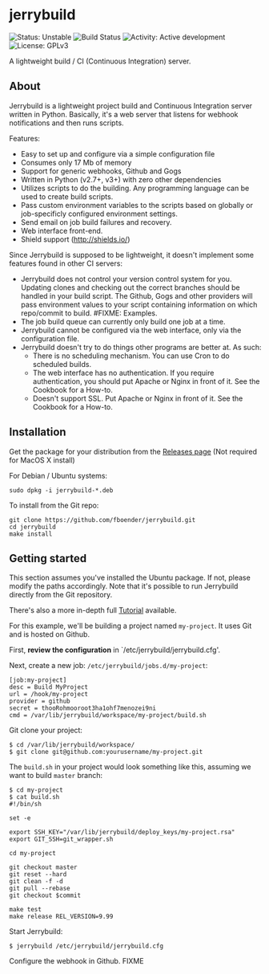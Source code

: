 jerrybuild
==========

![Status: Unstable](https://img.shields.io/badge/status-unstable-red.svg)
![Build Status](http://git.electricmonk.nl/job/jerrybuild/shield)
![Activity: Active development](https://img.shields.io/badge/activity-active%20development-green.svg)
![License: GPLv3](https://img.shields.io/badge/license-GPLv3-blue.svg)


A lightweight build / CI (Continuous Integration) server.

## About

Jerrybuild is a lightweight project build and Continuous Integration server
written in Python. Basically, it's a web server that listens for webhook
notifications and then runs scripts.

Features:

* Easy to set up and configure via a simple configuration file
* Consumes only 17 Mb of memory
* Support for generic webhooks, Github and Gogs
* Written in Python (v2.7+, v3+) with zero other dependencies
* Utilizes scripts to do the building. Any programming language can be used to
  create build scripts.
* Pass custom environment variables to the scripts based on globally
  or job-specificly configured environment settings.
* Send email on job build failures and recovery.
* Web interface front-end.
* Shield support (http://shields.io/)

Since Jerrybuild is supposed to be lightweight, it doesn't implement some
features found in other CI servers:

* Jerrybuild does not control your version control system for you. Updating
  clones and checking out the correct branches should be handled in your build
  script. The Github, Gogs and other providers will pass environment values to
  your script containing information on which repo/commit to build. #FIXME:
  Examples.
* The job build queue can currently only build one job at a time. 
* Jerrybuild cannot be configured via the web interface, only via the
  configuration file.
* Jerrybuild doesn't try to do things other programs are better at. As such:
  - There is no scheduling mechanism. You can use Cron to do scheduled builds.
  - The web interface has no authentication. If you require authentication,
    you should put Apache or Nginx in front of it. See the Cookbook for a
    How-to.
  - Doesn't support SSL. Put Apache or Nginx in front of it. See the Cookbook
    for a How-to.


## Installation

Get the package for your distribution from the
[Releases page](https://github.com/fboender/jerrybuild/releases) (Not required
for MacOS X install)

For Debian / Ubuntu systems:

    sudo dpkg -i jerrybuild-*.deb

To install from the Git repo:

    git clone https://github.com/fboender/jerrybuild.git
    cd jerrybuild
    make install

## Getting started

This section assumes you've installed the Ubuntu package. If not, please
modify the paths accordingly. Note that it's possible to run Jerrybuild
directly from the Git repository.

There's also a more in-depth full [Tutorial]() available.

For this example, we'll be building a project named `my-project`. It uses Git
and is hosted on Github.

First, **review the configuration** in `/etc/jerrybuild/jerrybuild.cfg'.

Next, create a new job: `/etc/jerrybuild/jobs.d/my-project`:

    [job:my-project]
    desc = Build MyProject
    url = /hook/my-project
    provider = github
    secret = thooRohmooroot3ha1ohf7menozei9ni
    cmd = /var/lib/jerrybuild/workspace/my-project/build.sh

Git clone your project:

    $ cd /var/lib/jerrybuild/workspace/
    $ git clone git@github.com:yourusername/my-project.git

The `build.sh` in your project would look something like this, assuming we
want to build `master` branch:

    $ cd my-project
    $ cat build.sh
    #!/bin/sh

    set -e

    export SSH_KEY="/var/lib/jerrybuild/deploy_keys/my-project.rsa"
    export GIT_SSH=git_wrapper.sh

    cd my-project

    git checkout master
    git reset --hard
    git clean -f -d
    git pull --rebase
    git checkout $commit

    make test
    make release REL_VERSION=9.99

Start Jerrybuild:

    $ jerrybuild /etc/jerrybuild/jerrybuild.cfg

Configure the webhook in Github. FIXME


